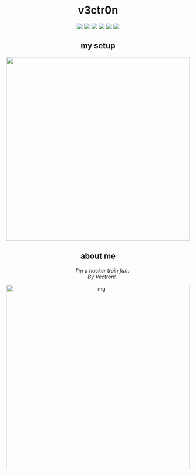 
<div id="header" align="center" font-size= "50px">
  <h1>v3ctr0n</h1>
</div>

<div id="img" align="center">
  <img src="https://img.shields.io/badge/C%2B%2B-00599C?style=for-the-badge&logo=c%2B%2B&logoColor=white"/>
  <img src = "https://img.shields.io/badge/Python-3776AB?style=for-the-badge&logo=python&logoColor=white"/>
  <img src = "https://img.shields.io/badge/HTML-239120?style=for-the-badge&logo=html5&logoColor=white" />
  <img src = "https://img.shields.io/badge/CSS-239120?&style=for-the-badge&logo=css3&logoColor=white" />
  <img src = "https://img.shields.io/badge/Linux-FCC624?style=for-the-badge&logo=linux&logoColor=black" />
  <img src = "https://camo.githubusercontent.com/2a1bf8be0b88685e64b1577a23915aed3b1b2ed027dcf05390977fdf47e887d4/68747470733a2f2f696d672e736869656c64732e696f2f7374617469632f76313f7374796c653d666f722d7468652d6261646765266d6573736167653d4861636b2b5468652b426f7826636f6c6f723d323232323232266c6f676f3d4861636b2b5468652b426f78266c6f676f436f6c6f723d394645463030266c6162656c3d"/>
</div>

<h2 align = "center">
 my setup
  </h2>
<p align="center">
  <img src="https://user-images.githubusercontent.com/72461989/233795996-9410a0be-0498-48d9-bfaf-df5acbc00985.png" width="500" height="auto">
</p>



<h2 align = "center"> about me </h2>
<ul align = "center">
  <em>I'm a hacker train fan.<br> 
  By Vectron!.</br></em>
 </ul>
<p align = "center">
<img src = "https://user-images.githubusercontent.com/72461989/182615697-5322bc6d-4c36-4dc0-a1d3-c982f25ecd97.jpg" alt = "img" width= "500"/>
</p>

